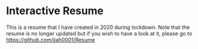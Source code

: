 # Interactive Resume
This is a resume that I have created in 2020 during lockdown. Note that the resume is no longer updated but if you wish to have a look at it, please go to https://github.com/jjah0001/Resume